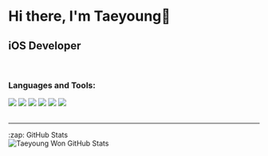# Hi there, I'm Taeyoung👋

## iOS Developer

<br />

### Languages and Tools:

<img src="https://img.shields.io/badge/Swift-F05138?style=flat&logo=swift&logoColor=white" />
<img src="https://img.shields.io/badge/SwiftUI-0D0D0D?style=flat&logo=swift&logoColor=blue" />
<img src="https://img.shields.io/badge/Xcode-147EFB?style=flat&logo=Xcode&logoColor=white" />
<img src="https://img.shields.io/badge/Vapor-0D0D0D?style=flat&logo=Vapor&logoColor=white" />
<img src="https://img.shields.io/badge/Terminal-000000?style=flat&logo=Iterm2&logoColor=white" />
<img src="https://img.shields.io/badge/GitHub-181717?style=flat&logo=github&logoColor=white" />


<br />
<br />

---

  <summary>:zap: GitHub Stats</summary>

  <img align="left" alt="Taeyoung Won GitHub Stats" src="https://github-readme-stats.vercel.app/api?username=wontaeyoung" />
